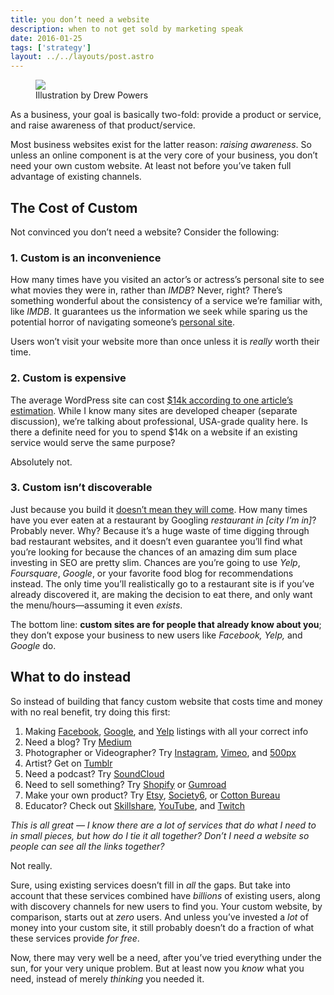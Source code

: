 ```yaml
---
title: you don’t need a website
description: when to not get sold by marketing speak
date: 2016-01-25
tags: ['strategy']
layout: ../../layouts/post.astro
---
```


<figure><img src="https://miro.medium.com/max/4880/1*craWlUYS1LQolocKzNb6SA.jpeg"><figcaption>Illustration by
Drew Powers</figcaption></figure>

As a business, your goal is basically two-fold: provide a product or service, and raise awareness of
that product/service.

Most business websites exist for the latter reason: _raising awareness_. So unless an online
component is at the very core of your business, you don’t need your own custom website. At least not
before you’ve taken full advantage of existing channels.

## The Cost of Custom

Not convinced you don’t need a website? Consider the following:

### **1. Custom is an inconvenience**

How many times have you visited an actor’s or actress’s personal site to see what movies they were
in, rather than _IMDB_? Never, right? There’s something wonderful about the consistency of a service
we’re familiar with, like _IMDB_. It guarantees us the information we seek while sparing us the
potential horror of navigating someone’s
[personal site](http://www.buzzfeed.com/kdries/29-poor-excuses-for-celebrity-websites-4fsn).

Users won’t visit your website more than once unless it is _really_ worth their time.

### **2. Custom is expensive**

The average WordPress site can cost
[$14k according to one article’s estimation](https://codeable.io/how-much-does-a-wordpress-site-really-cost/).
While I know many sites are developed cheaper (separate discussion), we’re talking about
professional, USA-grade quality here. Is there a definite need for you to spend $14k on a website if
an existing service would serve the same purpose?

Absolutely not.

### **3. Custom isn’t discoverable**

Just because you build it [doesn’t mean they will come](http://www.entrepreneur.com/article/227850).
How many times have you ever eaten at a restaurant by Googling _restaurant in [city I’m in]_?
Probably never. Why? Because it’s a huge waste of time digging through bad restaurant websites, and
it doesn’t even guarantee you’ll find what you’re looking for because the chances of an amazing dim
sum place investing in SEO are pretty slim. Chances are you’re going to use _Yelp_, _Foursquare_,
_Google_, or your favorite food blog for recommendations instead. The only time you’ll realistically
go to a restaurant site is if you’ve already discovered it, are making the decision to eat there,
and only want the menu/hours—assuming it even _exists_.

The bottom line: **custom sites are for people that already know about you**; they don’t expose your
business to new users like _Facebook, Yelp,_ and _Google_ do.

## What to do instead

So instead of building that fancy custom website that costs time and money with no real benefit, try
doing this first:

1. Making [Facebook](https://www.facebook.com/business),
   [Google](https://business.google.com/add?service=plus), and [Yelp](https://biz.yelp.com/)
   listings with all your correct info
1. Need a blog? Try [Medium](https://medium.com/)
1. Photographer or Videographer? Try [Instagram](https://instagram.com/),
   [Vimeo](https://vimeo.com/), and [500px](https://portfolios.500px.com/)
1. Artist? Get on [Tumblr](https://www.tumblr.com/)
1. Need a podcast? Try [SoundCloud](https://soundcloud.com/)
1. Need to sell something? Try [Shopify](https://shopify.com/) or [Gumroad](https://gumroad.com/)
1. Make your own product? Try [Etsy](https://etsy.com/), [Society6](https://society6.com/), or
   [Cotton Bureau](https://cottonbureau.com/)
1. Educator? Check out [Skillshare](https://skillshare.com/teach), [YouTube](https://youtube.com/),
   and [Twitch](https://www.twitch.tv/directory/game/Creative/all)

_This is all great — I know there are a lot of services that do what I need to in small pieces, but
how do I tie it all together? Don’t I need a website so people can see all the links together?_

Not really.

Sure, using existing services doesn’t fill in _all_ the gaps. But take into account that these
services combined have _billions_ of existing users, along with discovery channels for new users to
find you. Your custom website, by comparison, starts out at _zero_ users. And unless you’ve invested
a _lot_ of money into your custom site, it still probably doesn’t do a fraction of what these
services provide _for free_.

Now, there may very well be a need, after you’ve tried everything under the sun, for your very
unique problem. But at least now you _know_ what you need, instead of merely _thinking_ you needed
it.
